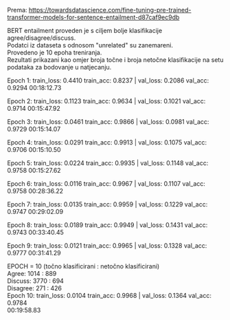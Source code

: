 Prema:
https://towardsdatascience.com/fine-tuning-pre-trained-transformer-models-for-sentence-entailment-d87caf9ec9db

BERT entailment proveden je s ciljem bolje klasifikacije agree/disagree/discuss.  
Podatci iz dataseta s odnosom "unrelated" su zanemareni.  
Provedeno je 10 epoha treniranja.  
Rezultati prikazani kao omjer broja točne i broja netočne klasifikacije na setu podataka za bodovanje u natjecanju.  


Epoch 1: train_loss: 0.4410 train_acc: 0.8237 | val_loss: 0.2086 val_acc: 0.9294 00:18:12.73

Epoch 2: train_loss: 0.1123 train_acc: 0.9634 | val_loss: 0.1021 val_acc: 0.9714 00:15:47.92

Epoch 3: train_loss: 0.0461 train_acc: 0.9866 | val_loss: 0.0981 val_acc: 0.9729 00:15:14.07

Epoch 4: train_loss: 0.0291 train_acc: 0.9913 | val_loss: 0.1075 val_acc: 0.9706 00:15:10.50

Epoch 5: train_loss: 0.0224 train_acc: 0.9935 | val_loss: 0.1148 val_acc: 0.9758 00:15:27.62

Epoch 6: train_loss: 0.0116 train_acc: 0.9967 | val_loss: 0.1107 val_acc: 0.9758 00:28:36.22

Epoch 7: train_loss: 0.0135 train_acc: 0.9959 | val_loss: 0.1229 val_acc: 0.9747 00:29:02.09

Epoch 8: train_loss: 0.0189 train_acc: 0.9949 | val_loss: 0.1431 val_acc: 0.9743 00:33:40.45

Epoch 9: train_loss: 0.0121 train_acc: 0.9965 | val_loss: 0.1328 val_acc: 0.9777 00:31:41.29

EPOCH = 10 (točno klasificirani : netočno klasificirani)  
Agree: 1014 : 889  
Discuss: 3770 : 694   
Disagree: 271 : 426  
Epoch 10: train_loss: 0.0104 train_acc: 0.9968 | val_loss: 0.1364 val_acc: 0.9784  
00:19:58.83



















